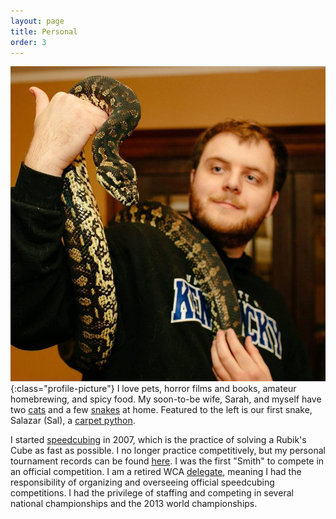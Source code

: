 ```yaml
---
layout: page
title: Personal
order: 3
---
```


![Salazar](/assets/sal.jpg){:class="profile-picture"}
I love pets, horror films and books, amateur homebrewing, and spicy food. My
soon-to-be wife, Sarah, and myself have two [cats](/assets/cats.jpg) and a few
[snakes](/assets/hannah.jpg) at home. Featured to the left is our first snake,
Salazar (Sal), a [carpet
python](https://en.wikipedia.org/wiki/Morelia_spilota).


I started [speedcubing](http://en.wikipedia.org/wiki/Speedcubing) in 2007,
which is the practice of solving a Rubik's Cube as fast as possible.  I no
longer practice competitively, but my personal tournament records can be found
[here](http://www.worldcubeassociation.org/results/p.php?i=2008SMIT01). I was
the first "Smith" to compete in an official competition.  I am a retired WCA
[delegate](https://www.worldcubeassociation.org/delegates), meaning I had the
responsibility of organizing and overseeing official speedcubing competitions.
I had the privilege of staffing and competing in several national championships
and the 2013 world championships.

